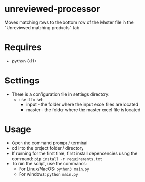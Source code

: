 # unreviewed-processor
Moves matching rows to the bottom row of the Master file in the "Unreviewed matching products" tab

# Requires
- python 3.11+

# Settings
- There is a configuration file in settings directory:
    - use it to set:
        - input - the folder where the input excel files are located
        - master - the folder where the master excel file is located

# Usage
- Open the command prompt / terminal
- cd into the project folder / directory
- If running for the first time, first install dependencies using the command: 
    ```pip install -r requirements.txt```
- To run the script, use the commands:
    - For Linux/MacOS: 
        ```python3 main.py```
    - For windows: 
        ```python main.py```